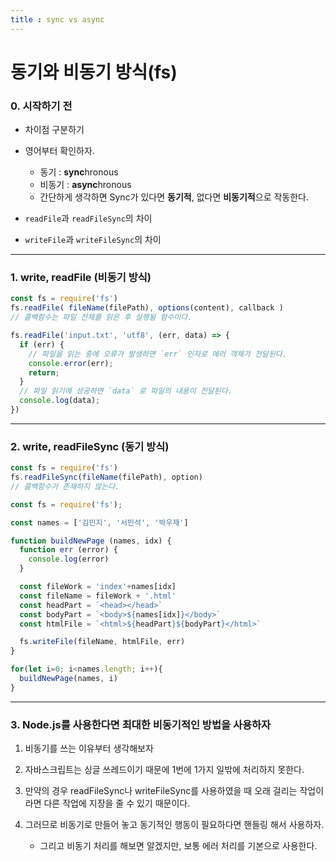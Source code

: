 ```yaml
---
title : sync vs async
---
```


# 동기와 비동기 방식(fs)

### 0. 시작하기 전

* 차이점 구분하기
* 영어부터 확인하자.

  * 동기 : **sync**hronous
  * 비동기 : **async**hronous
  * 간단하게 생각하면 Sync가 있다면 **동기적**, 없다면 **비동기적**으로 작동한다.
* `readFile`과 `readFileSync`의 차이
* `writeFile`과 `writeFileSync`의 차이

---

### 1. write, readFile (비동기 방식)

```js
const fs = require('fs')
fs.readFile( fileName(filePath), options(content), callback )
// 콜백함수는 파일 전체를 읽은 후 실행될 함수이다.
```

```js
fs.readFile('input.txt', 'utf8', (err, data) => {
  if (err) {
    // 파일을 읽는 중에 오류가 발생하면 `err` 인자로 에러 객체가 전달된다.
    console.error(err);
    return;
  }
  // 파일 읽기에 성공하면 `data` 로 파일의 내용이 전달된다.
  console.log(data);
})
```

---

### 2. write, readFileSync (동기 방식)

```js
const fs = require('fs')
fs.readFileSync(fileName(filePath), option)
// 콜백함수가 존재하지 않는다.
```

```js
const fs = require('fs');

const names = ['김민지', '서민석', '박우재']

function buildNewPage (names, idx) {
  function err (error) {
    console.log(error)
  }

  const fileWork = 'index'+names[idx]
  const fileName = fileWork + '.html'
  const headPart = `<head></head>`
  const bodyPart = `<body>${names[idx]}</body>`
  const htmlFile = `<html>${headPart}${bodyPart}</html>`

  fs.writeFile(fileName, htmlFile, err)
}

for(let i=0; i<names.length; i++){
  buildNewPage(names, i)
}
```

---

### 3. Node.js를 사용한다면 최대한 비동기적인 방법을 사용하자

1. 비동기를 쓰는 이유부터 생각해보자
2. 자바스크립트는 싱글 쓰레드이기 때문에 1번에 1가지 일밖에 처리하지 못한다.
3. 만약의 경우 readFileSync나 writeFileSync를 사용하였을 때 오래 걸리는 작업이라면 다른 작업에 지장을 줄 수 있기 때문이다.
4. 그러므로 비동기로 만들어 놓고 동기적인 행동이 필요하다면 핸들링 해서 사용하자.

   * 그리고 비동기 처리를 해보면 알겠지만, 보통 에러 처리를 기본으로 사용한다.
